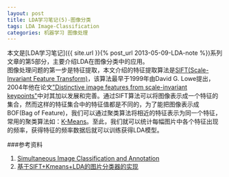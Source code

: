 ```yaml
---
layout: post
title: LDA学习笔记(5)-图像分类
tags: LDA Image-Classification
categories: 机器学习 图像处理
---
```

本文是[LDA学习笔记]({{ site.url }}{% post_url 2013-05-09-LDA-note %})系列文章的第5部分，主要介绍LDA在图像分类中的应用。  
图像处理问题的第一步是特征提取，本文介绍的特征提取算法是[SIFT(Scale-Invariant Feature Transform)](http://www.cs.ubc.ca/~lowe/keypoints/)，该算法最早于1999年由David G. Lowe提出，2004年他在论文["Distinctive image features from scale-invariant keypoints"](http://www.cs.ubc.ca/~lowe/papers/ijcv04.pdf)中对其加以发展和完善。通过SIFT算法可以将图像表示成一个特征的集合，然而这样的特征集合中的特征值都是不同的，为了能把图像表示成BOF(Bag of Feature)，我们可以通过聚类算法将相近的特征表示为同一个特征，常用的聚类算法如：[K-Means](http://en.wikipedia.org/wiki/K-means_clustering)。至此，我们就可以统计每幅图片中各个特征出现的频率，获得特征的频率数据后就可以训练获得LDA模型。

###参考资料
1. [Simultaneous Image Classification and Annotation](http://www.cs.princeton.edu/~blei/papers/WangBleiFeiFei2009.pdf)
2. [基于SIFT+Kmeans+LDA的图片分类器的实现](http://blog.csdn.net/zhuzhutingru1/article/details/8217099)

